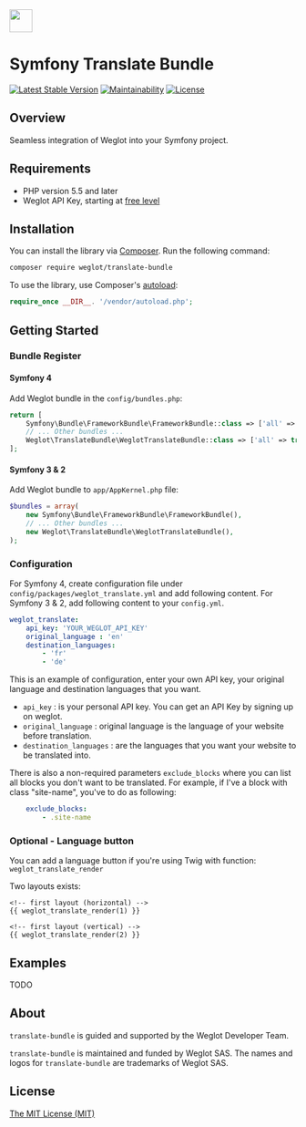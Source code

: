 <!-- logo -->
<img src="https://cdn.weglot.com/logo/logo-hor.png" height="40" />

# Symfony Translate Bundle

<!-- tags -->
[![Latest Stable Version](https://poser.pugx.org/weglot/translate-bundle/v/stable)](https://packagist.org/packages/weglot/translate-bundle)
[![Maintainability](https://api.codeclimate.com/v1/badges/b1785d1e9225869f3da0/maintainability)](https://codeclimate.com/github/weglot/translate-bundle/maintainability)
[![License](https://poser.pugx.org/weglot/translate-bundle/license)](https://packagist.org/packages/weglot/translate-bundle)

## Overview
Seamless integration of Weglot into your Symfony project.

## Requirements
- PHP version 5.5 and later
- Weglot API Key, starting at [free level](https://dashboard.weglot.com/register)

## Installation
You can install the library via [Composer](https://getcomposer.org/). Run the following command:

```bash
composer require weglot/translate-bundle
```

To use the library, use Composer's [autoload](https://getcomposer.org/doc/01-basic-usage.md#autoloading):

```php
require_once __DIR__. '/vendor/autoload.php';
```

## Getting Started

### Bundle Register

#### Symfony 4

Add Weglot bundle in the `config/bundles.php`:
```php
return [
    Symfony\Bundle\FrameworkBundle\FrameworkBundle::class => ['all' => true],
    // ... Other bundles ...
    Weglot\TranslateBundle\WeglotTranslateBundle::class => ['all' => true],
];
```

#### Symfony 3 & 2

Add Weglot bundle to `app/AppKernel.php` file:
```php
$bundles = array(
    new Symfony\Bundle\FrameworkBundle\FrameworkBundle(),
    // ... Other bundles ...
    new Weglot\TranslateBundle\WeglotTranslateBundle(),
);
```

### Configuration

For Symfony 4, create configuration file under `config/packages/weglot_translate.yml` and add following content.
For Symfony 3 & 2, add following content to your `config.yml`.
```yaml
weglot_translate:
    api_key: 'YOUR_WEGLOT_API_KEY'
    original_language : 'en'
    destination_languages:
        - 'fr'
        - 'de'
```

This is an example of configuration, enter your own API key, your original language and destination languages that you want.
- `api_key` : is your personal API key. You can get an API Key by signing up on weglot.
- `original_language` : original language is the language of your website before translation.
- `destination_languages` : are the languages that you want your website to be translated into.

There is also a non-required parameters `exclude_blocks` where you can list all blocks you don't want to be translated. For example, if I've a block with class "site-name", you've to do as following:
```yaml
    exclude_blocks:
        - .site-name
```

### Optional - Language button

You can add a language button if you're using Twig with function: `weglot_translate_render`

Two layouts exists:
```twig
<!-- first layout (horizontal) -->
{{ weglot_translate_render(1) }}

<!-- first layout (vertical) -->
{{ weglot_translate_render(2) }}
```


## Examples

TODO

## About
`translate-bundle` is guided and supported by the Weglot Developer Team.

`translate-bundle` is maintained and funded by Weglot SAS.
The names and logos for `translate-bundle` are trademarks of Weglot SAS.

## License
[The MIT License (MIT)](LICENSE.txt)
